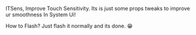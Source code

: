 ITSens, Improve Touch Sensitivity.
Its is just some props tweaks to improve ur smoothness In System Ui!

How to Flash?
Just flash it normally and its done. 😁
